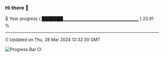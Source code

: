 ### Hi there 👋

⏳ Year progress { ███████▁▁▁▁▁▁▁▁▁▁▁▁▁▁▁▁▁▁▁▁▁▁▁ } 23.91 %

---

⏰ Updated on Thu, 28 Mar 2024 12:32:30 GMT

![Progress Bar CI](https://github.com/ZhaoGui/ZhaoGui/workflows/Progress%20Bar%20CI/badge.svg)
